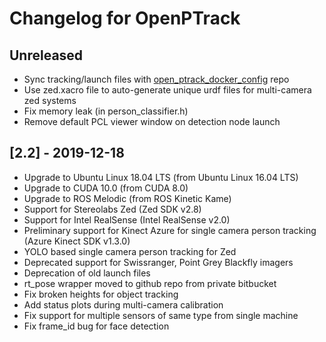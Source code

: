 # Changelog for OpenPTrack

## Unreleased
- Sync tracking/launch files with [open_ptrack_docker_config](https://github.com/OpenPTrack/open_ptrack_docker_config/tree/1804) repo
- Use zed.xacro file to auto-generate unique urdf files for multi-camera zed systems
- Fix memory leak (in person_classifier.h)
- Remove default PCL viewer window on detection node launch

## [2.2] - 2019-12-18
- Upgrade to Ubuntu Linux 18.04 LTS (from Ubuntu Linux 16.04 LTS)
- Upgrade to CUDA 10.0 (from CUDA 8.0)
- Upgrade to ROS Melodic (from ROS Kinetic Kame)
- Support for Stereolabs Zed (Zed SDK v2.8)
- Support for Intel RealSense (Intel RealSense v2.0)
- Preliminary support for Kinect Azure for single camera person tracking (Azure Kinect SDK v1.3.0)
- YOLO based single camera person tracking for Zed
- Deprecated support for Swissranger, Point Grey Blackfly imagers
- Deprecation of old launch files
- rt_pose wrapper moved to github repo from private bitbucket
- Fix broken heights for object tracking
- Add status plots during multi-camera calibration
- Fix support for multiple sensors of same type from single machine
- Fix frame_id bug for face detection
